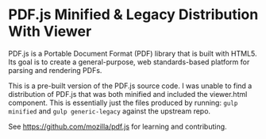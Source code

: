 # PDF.js Minified & Legacy Distribution With Viewer

PDF.js is a Portable Document Format (PDF) library that is built with HTML5.
Its goal is to create a general-purpose, web standards-based platform for
parsing and rendering PDFs.

This is a pre-built version of the PDF.js source code.  I was unable to find
a distribution of PDF.js that was both minified and included the viewer.html
component.  This is essentially just the files produced by running:
`gulp minified` and `gulp generic-legacy` against the upstream repo.

See https://github.com/mozilla/pdf.js for learning and contributing.
